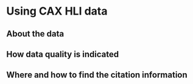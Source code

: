 # Using CAX HLI data

## About the data

## How data quality is indicated

## Where and how to find the citation information